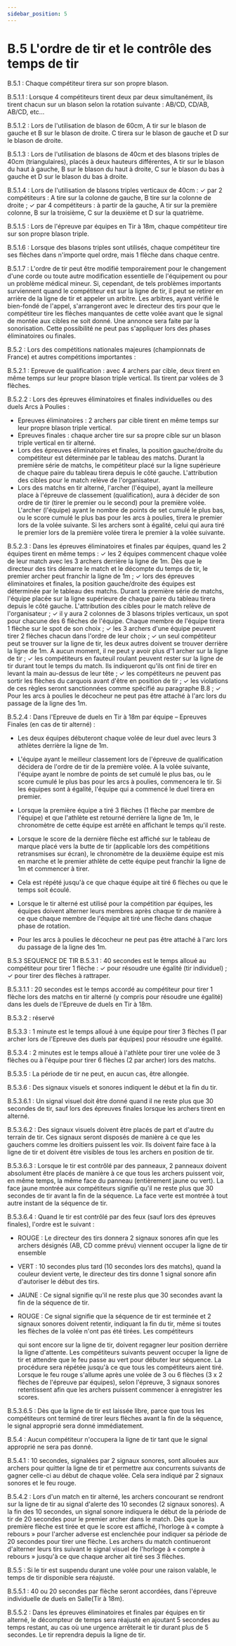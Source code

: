 ```yaml
---
sidebar_position: 5
---
```


# B.5 L'ordre de tir et le contrôle des temps de tir

B.5.1 : Chaque compétiteur tirera sur son propre blason.

B.5.1.1 : Lorsque 4 compétiteurs tirent deux par deux simultanément, ils tirent chacun sur un blason selon
la rotation suivante : AB/CD, CD/AB, AB/CD, etc…

B.5.1.2 : Lors de l'utilisation de blason de 60cm, A tir sur le blason de gauche et B sur le blason de droite.
C tirera sur le blason de gauche et D sur le blason de droite.

B.5.1.3 : Lors de l'utilisation de blasons de 40cm et des blasons triples de 40cm (triangulaires), placés à
deux hauteurs différentes, A tir sur le blason du haut à gauche, B sur le blason du haut à droite, C sur le
blason du bas à gauche et D sur le blason du bas à droite.

B.5.1.4 : Lors de l'utilisation de blasons triples verticaux de 40cm :
✓ par 2 compétiteurs : A tire sur la colonne de gauche, B tire sur la colonne de droite ;
✓ par 4 compétiteurs : à partir de la gauche, A tir sur la première colonne, B sur la troisième, C sur
la deuxième et D sur la quatrième.

B.5.1.5 : Lors de l'épreuve par équipes en Tir à 18m, chaque compétiteur tire sur son propre blason
triple.

B.5.1.6 : Lorsque des blasons triples sont utilisés, chaque compétiteur tire ses flèches dans n'importe quel
ordre, mais 1 flèche dans chaque centre.

B.5.1.7 : L'ordre de tir peut être modifié temporairement pour le changement d'une corde ou toute autre
modification essentielle de l'équipement ou pour un problème médical mineur. Si, cependant, de tels
problèmes importants surviennent quand le compétiteur est sur la ligne de tir, il peut se retirer en arrière
de la ligne de tir et appeler un arbitre. Les arbitres, ayant vérifié le bien-fondé de l'appel, s'arrangeront avec
le directeur des tirs pour que le compétiteur tire les flèches manquantes de cette volée avant que le signal
de montée aux cibles ne soit donné. Une annonce sera faite par la sonorisation. Cette possibilité ne peut
pas s'appliquer lors des phases éliminatoires ou finales.

B.5.2 : Lors des compétitions nationales majeures (championnats de France) et autres compétitions
importantes :

B.5.2.1 : Epreuve de qualification : avec 4 archers par cible, deux tirent en même temps sur leur propre
blason triple vertical. Ils tirent par volées de 3 flèches.

B.5.2.2 : Lors des épreuves éliminatoires et finales individuelles ou des duels Arcs à Poulies :

- Epreuves éliminatoires : 2 archers par cible tirent en même temps sur leur propre blason triple
  vertical.
- Epreuves finales : chaque archer tire sur sa propre cible sur un blason triple vertical en tir alterné.
- Lors des épreuves éliminatoires et finales, la position gauche/droite du compétiteur est
  déterminée par le tableau des matchs. Durant la première série de matchs, le compétiteur placé
  sur la ligne supérieure de chaque paire du tableau tirera depuis le côté gauche. L'attribution des
  cibles pour le match relève de l'organisateur.
- Lors des matchs en tir alterné, l'archer (l'équipe), ayant la meilleure place à l'épreuve de classement
  (qualification), aura à décider de son ordre de tir (tirer le premier ou le second) pour la première
  volée. L'archer (l'équipe) ayant le nombre de points de set cumulé le plus bas, ou le score cumulé le
  plus bas pour les arcs à poulies, tirera le premier lors de la volée suivante. Si les archers sont à
  égalité, celui qui aura tiré le premier lors de la première volée tirera le premier à la volée suivante.

B.5.2.3 : Dans les épreuves éliminatoires et finales par équipes, quand les 2 équipes tirent en même temps
:
✓ les 2 équipes commencent chaque volée de leur match avec les 3 archers derrière la ligne de
1m. Dès que le directeur des tirs démarre le match et le décompte du temps de tir, le premier
archer peut franchir la ligne de 1m ;
✓ lors des épreuves éliminatoires et finales, la position gauche/droite des équipes est déterminée
par le tableau des matchs. Durant la première série de matchs, l'équipe placée sur la ligne
supérieure de chaque paire du tableau tirera depuis le côté gauche. L'attribution des cibles pour
le match relève de l'organisateur ;
✓ il y aura 2 colonnes de 3 blasons triples verticaux, un spot pour chacune des 6 flèches de l'équipe.
Chaque membre de l'équipe tirera 1 flèche sur le spot de son choix ;
✓ les 3 archers d'une équipe peuvent tirer 2 flèches chacun dans l'ordre de leur choix ;
✓ un seul compétiteur peut se trouver sur la ligne de tir, les deux autres doivent se trouver derrière
la ligne de 1m. A aucun moment, il ne peut y avoir plus d'1 archer sur la ligne de tir ;
✓ les compétiteurs en fauteuil roulant peuvent rester sur la ligne de tir durant tout le temps du
match. Ils indiqueront qu'ils ont fini de tirer en levant la main au-dessus de leur tête ;
✓ les compétiteurs ne peuvent pas sortir les flèches du carquois avant d'être en position de tir ;
✓ les violations de ces règles seront sanctionnées comme spécifié au paragraphe B.8 ;
✓ Pour les arcs à poulies le décocheur ne peut pas être attaché à l'arc lors du passage de la ligne
des 1m.

B.5.2.4 : Dans l'Epreuve de duels en Tir à 18m par équipe – Epreuves Finales (en cas de tir alterné) :

- Les deux équipes débuteront chaque volée de leur duel avec leurs 3 athlètes derrière la ligne de
  1m.

- L'équipe ayant le meilleur classement lors de l'épreuve de qualification décidera de l'ordre de tir de
  la première volée. A la volée suivante, l'équipe ayant le nombre de points de set cumulé le plus bas,
  ou le score cumulé le plus bas pour les arcs à poulies, commencera le tir. Si les équipes sont à
  égalité, l'équipe qui a commencé le duel tirera en premier.
- Lorsque la première équipe a tiré 3 flèches (1 flèche par membre de l'équipe) et que l'athlète est
  retourné derrière la ligne de 1m, le chronomètre de cette équipe est arrêté en affichant le temps
  qu'il reste.
- Lorsque le score de la dernière flèche est affiché sur le tableau de marque placé vers la butte de
  tir (applicable lors des compétitions retransmises sur écran), le chronomètre de la deuxième équipe
  est mis en marche et le premier athlète de cette équipe peut franchir la ligne de 1m et commencer
  à tirer.
- Cela est répété jusqu'à ce que chaque équipe ait tiré 6 flèches ou que le temps soit écoulé.
- Lorsque le tir alterné est utilisé pour la compétition par équipes, les équipes doivent alterner leurs
  membres après chaque tir de manière à ce que chaque membre de l'équipe ait tiré une flèche dans
  chaque phase de rotation.
- Pour les arcs à poulies le décocheur ne peut pas être attaché à l'arc lors du passage de la ligne
  des 1m.

B.5.3 SEQUENCE DE TIR
B.5.3.1 : 40 secondes est le temps alloué au compétiteur pour tirer 1 flèche :
✓ pour résoudre une égalité (tir individuel) ;
✓ pour tirer des flèches à rattraper.

B.5.3.1.1 : 20 secondes est le temps accordé au compétiteur pour tirer 1 flèche lors des matchs en tir
alterné (y compris pour résoudre une égalité) dans les duels de l'Epreuve de duels en Tir à 18m.

B.5.3.2 : réservé

B.5.3.3 : 1 minute est le temps alloué à une équipe pour tirer 3 flèches (1 par archer lors de l'Epreuve des
duels par équipes) pour résoudre une égalité.

B.5.3.4 : 2 minutes est le temps alloué à l'athlète pour tirer une volée de 3 flèches ou à l'équipe pour tirer
6 flèches (2 par archer) lors des matchs.

B.5.3.5 : La période de tir ne peut, en aucun cas, être allongée.

B.5.3.6 : Des signaux visuels et sonores indiquent le début et la fin du tir.

B.5.3.6.1 : Un signal visuel doit être donné quand il ne reste plus que 30 secondes de tir, sauf lors des
épreuves finales lorsque les archers tirent en alterné.

B.5.3.6.2 : Des signaux visuels doivent être placés de part et d'autre du terrain de tir. Ces signaux seront
disposés de manière à ce que les gauchers comme les droitiers puissent les voir. Ils doivent faire face à la
ligne de tir et doivent être visibles de tous les archers en position de tir.

B.5.3.6.3 : Lorsque le tir est contrôlé par des panneaux, 2 panneaux doivent absolument être placés de
manière à ce que tous les archers puissent voir, en même temps, la même face du panneau (entièrement
jaune ou vert). La face jaune montrée aux compétiteurs signifie qu'il ne reste plus que 30 secondes de tir
avant la fin de la séquence. La face verte est montrée à tout autre instant de la séquence de tir.

B.5.3.6.4 : Quand le tir est contrôlé par des feux (sauf lors des épreuves finales), l'ordre est le suivant :

- ROUGE : Le directeur des tirs donnera 2 signaux sonores afin que les archers désignés (AB, CD
  comme prévu) viennent occuper la ligne de tir ensemble
- VERT : 10 secondes plus tard (10 secondes lors des matchs), quand la couleur devient verte, le
  directeur des tirs donne 1 signal sonore afin d'autoriser le début des tirs.
- JAUNE : Ce signal signifie qu'il ne reste plus que 30 secondes avant la fin de la séquence de tir.
- ROUGE : Ce signal signifie que la séquence de tir est terminée et 2 signaux sonores doivent retentir,
  indiquant la fin du tir, même si toutes les flèches de la volée n'ont pas été tirées. Les compétiteurs

  qui sont encore sur la ligne de tir, doivent regagner leur position derrière la ligne d'attente. Les
  compétiteurs suivants peuvent occuper la ligne de tir et attendre que le feu passe au vert pour
  débuter leur séquence. La procédure sera répétée jusqu'à ce que tous les compétiteurs aient tiré.
  Lorsque le feu rouge s'allume après une volée de 3 ou 6 flèches (3 x 2 flèches de l'épreuve par équipes),
  selon l'épreuve, 3 signaux sonores retentissent afin que les archers puissent commencer à enregistrer les
  scores.

B.5.3.6.5 : Dès que la ligne de tir est laissée libre, parce que tous les compétiteurs ont terminé de tirer
leurs flèches avant la fin de la séquence, le signal approprié sera donné immédiatement.

B.5.4 : Aucun compétiteur n'occupera la ligne de tir tant que le signal approprié ne sera pas donné.

B.5.4.1 : 10 secondes, signalées par 2 signaux sonores, sont allouées aux archers pour quitter la ligne de
tir et permettre aux concurrents suivants de gagner celle-ci au début de chaque volée. Cela sera indiqué
par 2 signaux sonores et le feu rouge.

B.5.4.2 : Lors d'un match en tir alterné, les archers concourant se rendront sur la ligne de tir au signal
d'alerte des 10 secondes (2 signaux sonores). A la fin des 10 secondes, un signal sonore indiquera le début
de la période de tir de 20 secondes pour le premier archer dans le match. Dès que la première flèche est
tirée et que le score est affiché, l'horloge à « compte à rebours » pour l'archer adverse est enclenchée pour
indiquer sa période de 20 secondes pour tirer une flèche. Les archers du match continueront d'alterner
leurs tirs suivant le signal visuel de l'horloge à « compte à rebours » jusqu'à ce que chaque archer ait tiré
ses 3 flèches.

B.5.5 : Si le tir est suspendu durant une volée pour une raison valable, le temps de tir disponible sera
réajusté.

B.5.5.1 : 40 ou 20 secondes par flèche seront accordées, dans l'épreuve individuelle de duels en Salle(Tir
à 18m).

B.5.5.2 : Dans les épreuves éliminatoires et finales par équipes en tir alterné, le décompteur de temps sera
réajusté en ajoutant 5 secondes au temps restant, au cas où une urgence arrêterait le tir durant plus de
5 secondes. Le tir reprendra depuis la ligne de tir.
